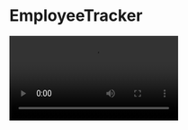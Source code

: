 # EmployeeTracker








![Watch the video](https://github.com/sthapa411/EmployeeTracker/blob/master/EmployeeTrackerVideo.mp4)
